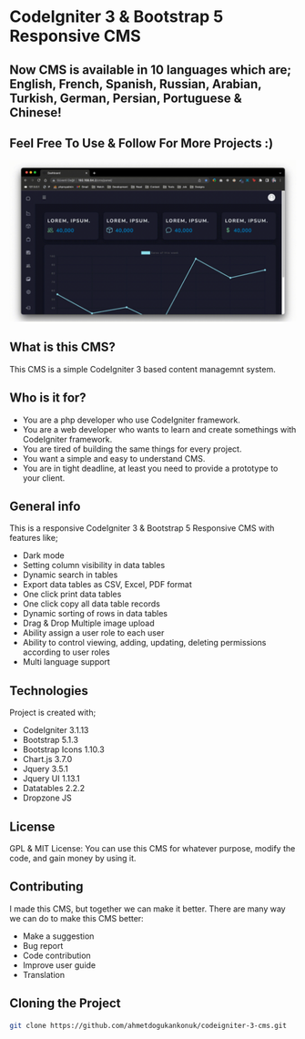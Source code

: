 # CodeIgniter 3 & Bootstrap 5 Responsive CMS 
## Now CMS is available in 10 languages which are; English, French, Spanish, Russian, Arabian, Turkish, German, Persian, Portuguese & Chinese!
## Feel Free To Use & Follow For More Projects :)

![cms.gif](cms.gif)

## What is this CMS?
This CMS is a simple CodeIgniter 3 based content managemnt system.

## Who is it for?
* You are a php developer who use CodeIgniter framework.
* You are a web developer who wants to learn and create somethings with CodeIgniter framework.
* You are tired of building the same things for every project.
* You want a simple and easy to understand CMS.
* You are in tight deadline, at least you need to provide a prototype to your client.

## General info

This is a responsive CodeIgniter 3 & Bootstrap 5 Responsive CMS with features like;

* Dark mode
* Setting column visibility in data tables
* Dynamic search in tables
* Export data tables as CSV, Excel, PDF format
* One click print data tables
* One click copy all data table records
* Dynamic sorting of rows in data tables
* Drag & Drop Multiple image upload
* Ability assign a user role to each user
* Ability to control viewing, adding, updating, deleting permissions according to user roles
* Multi language support

## Technologies

Project is created with;

* CodeIgniter 3.1.13
* Bootstrap 5.1.3
* Bootstrap Icons 1.10.3
* Chart.js 3.7.0
* Jquery 3.5.1
* Jquery UI 1.13.1
* Datatables 2.2.2
* Dropzone JS

## License
GPL & MIT License: You can use this CMS for whatever purpose, modify the code, and gain money by using it.

## Contributing
I made this CMS, but together we can make it better. There are many way we can do to make this CMS better:

* Make a suggestion
* Bug report
* Code contribution
* Improve user guide
* Translation

## Cloning the Project

```bash
git clone https://github.com/ahmetdogukankonuk/codeigniter-3-cms.git